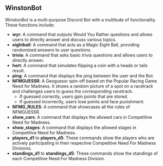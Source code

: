 
  ## WinstonBot

  WinstonBot is a multi-purpose Discord Bot with a multitude of functionality. These functions include:

  - **wyr**: A command that outputs Would You Rather questions and allows users to directly answer and discuss various topics.
  - **eightball**: A command that acts as a Magic Eight Ball, providing randomized answers to user questions.
  - **trivia**: A command that asks basic trivia questions and allows users to directly answer.
  - **hort**: A command that simulates flipping a coin with a heads or tails result.
  - **ping**: A command that displays the ping between the user and the Bot.
  - **NFMGUESSR**: A Geoguessr spin-off based on the Popular Racing Game Need for Madness. It shows a random picture of a spot on a racetrack and challenges users to guess the corresponding racetrack.
    - If guessed correctly, users gain points that are stored.
    - If guessed incorrectly, users lose points and face punishment.
  - **NFMG_RULES**: A command that showcases all the rules of NFMGUESSR.
  - **show_cars**: A command that displays the allowed cars in Competitive Need for Madness.
  - **show_stages**: A command that displays the allowed stages in Competitive Need for Madness.
  - **players_d1** to **players_d5**: These commands show the players who are actively participating in their respective Competitive Need For Madness Divisions.
  - **standings_d1** to **standings_d5**: These commands show the standings of each Competitive Need For Madness Division.
</div>
